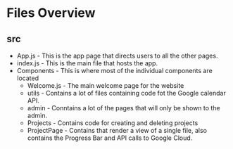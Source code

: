 # Files Overview #

## src ##
* App.js - This is the app page that directs users to all the other pages.
* index.js - This is the main file that hosts the app.
* Components - This is where most of the individual components are located
  * Welcome.js - The main welcome page for the website
  * utils - Contains a lot of files containing code fot the Google calendar API.
  * admin - Conntains a lot of the pages that will only be shown to the admin.
  * Projects - Contains code for creating and deleting projects
  * ProjectPage - Contains that render a view of a single file, also contains the Progress Bar and API calls to Google Cloud.
  
